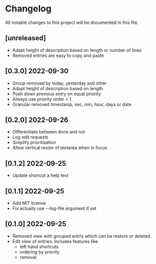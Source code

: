 # Changelog

All notable changes to this project will be documented in this file.

## [unreleased]

- Adapt height of description based on length or number of lines
- Removed entries are easy to copy and paste

## [0.3.0] 2022-09-30

- Group removed by today, yesterday and other
- Adapt height of description based on length
- Push down previous entry on equal priority
- Always use priority order > 1
- Granular removed timestamp, sec, min, hour, days or date 

## [0.2.0] 2022-09-26

- Differentiate between done and not
- Log edit requests
- Simplify prioritisation
- Allow vertical resize of textarea when in focus

## [0.1.2] 2022-09-25

- Update shortcut a help text

## [0.1.1] 2022-09-25

- Add MIT license
- Fix actually use --log-file argument if set

## [0.1.0] 2022-09-25

- Removed view with grouped entris which can be restore or deleted.
- Edit view of entries.  Includes features like
    + left hand shortcuts
    + ordering by priority
    + removal
